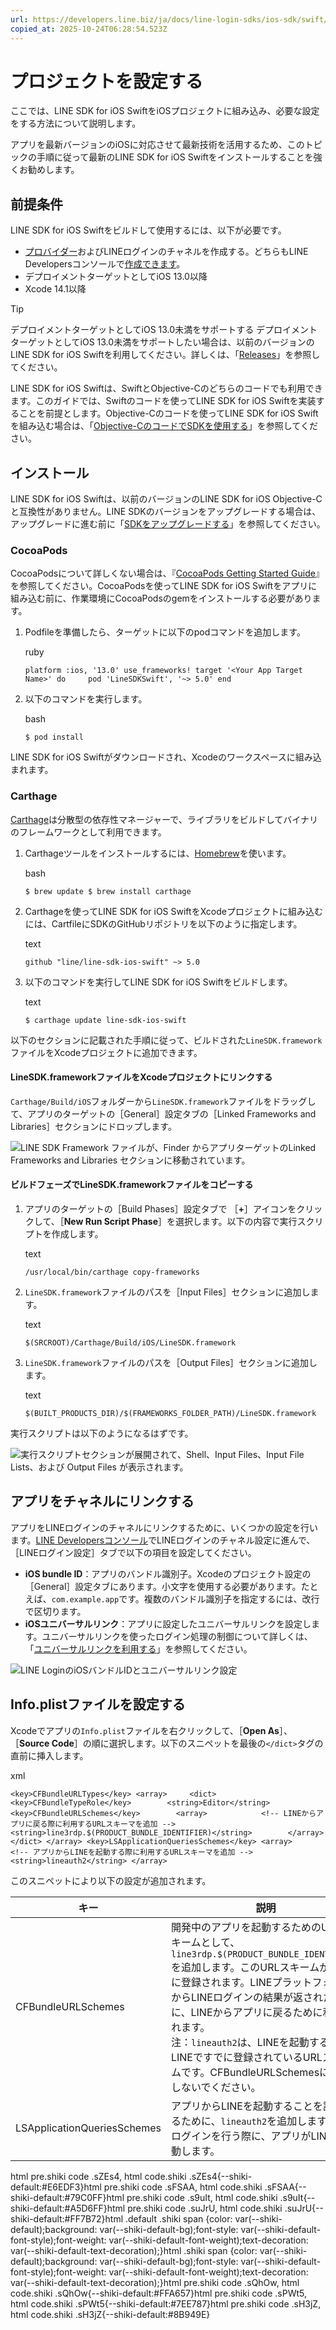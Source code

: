 ```yaml
---
url: https://developers.line.biz/ja/docs/line-login-sdks/ios-sdk/swift/setting-up-project/
copied_at: 2025-10-24T06:28:54.523Z
---
```

# プロジェクトを設定する

ここでは、LINE SDK for iOS SwiftをiOSプロジェクトに組み込み、必要な設定をする方法について説明します。

アプリを最新バージョンのiOSに対応させて最新技術を活用するため、このトピックの手順に従って最新のLINE SDK for iOS Swiftをインストールすることを強くお勧めします。

## 前提条件

LINE SDK for iOS Swiftをビルドして使用するには、以下が必要です。

*   [プロバイダー](https://developers.line.biz/ja/glossary/#provider)およびLINEログインのチャネルを作成する。どちらもLINE Developersコンソールで[作成できます](https://developers.line.biz/console/register/line-login/channel/)。
*   デプロイメントターゲットとしてiOS 13.0以降
*   Xcode 14.1以降

> [!TIP]
> デプロイメントターゲットとしてiOS 13.0未満をサポートする
> デプロイメントターゲットとしてiOS 13.0未満をサポートしたい場合は、以前のバージョンのLINE SDK for iOS Swiftを利用してください。詳しくは、「[Releases](https://github.com/line/line-sdk-ios-swift/releases)」を参照してください。

LINE SDK for iOS Swiftは、SwiftとObjective-Cのどちらのコードでも利用できます。このガイドでは、Swiftのコードを使ってLINE SDK for iOS Swiftを実装することを前提とします。Objective-Cのコードを使ってLINE SDK for iOS Swiftを組み込む場合は、「[Objective-CのコードでSDKを使用する](https://developers.line.biz/ja/docs/line-login-sdks/ios-sdk/swift/using-objc/)」を参照してください。

## インストール

LINE SDK for iOS Swiftは、以前のバージョンのLINE SDK for iOS Objective-Cと互換性がありません。LINE SDKのバージョンをアップグレードする場合は、アップグレードに進む前に「[SDKをアップグレードする](https://developers.line.biz/ja/docs/line-login-sdks/ios-sdk/swift/migration-guide/)」を参照してください。

### CocoaPods

CocoaPodsについて詳しくない場合は、『[CocoaPods Getting Started Guide](https://guides.cocoapods.org/using/getting-started.html)』を参照してください。CocoaPodsを使ってLINE SDK for iOS Swiftをアプリに組み込む前に、作業環境にCocoaPodsのgemをインストールする必要があります。

1.  Podfileを準備したら、ターゲットに以下のpodコマンドを追加します。
    
    ruby
    
    `platform :ios, '13.0' use_frameworks! target '<Your App Target Name>' do     pod 'LineSDKSwift', '~> 5.0' end`
    
2.  以下のコマンドを実行します。
    
    bash
    
    `$ pod install`
    

LINE SDK for iOS Swiftがダウンロードされ、Xcodeのワークスペースに組み込まれます。

### Carthage

[Carthage](https://github.com/Carthage/Carthage)は分散型の依存性マネージャーで、ライブラリをビルドしてバイナリのフレームワークとして利用できます。

1.  Carthageツールをインストールするには、[Homebrew](https://brew.sh/)を使います。
    
    bash
    
    `$ brew update $ brew install carthage`
    
2.  Carthageを使ってLINE SDK for iOS SwiftをXcodeプロジェクトに組み込むには、CartfileにSDKのGitHubリポジトリを以下のように指定します。
    
    text
    
    `github "line/line-sdk-ios-swift" ~> 5.0`
    
3.  以下のコマンドを実行してLINE SDK for iOS Swiftをビルドします。
    
    text
    
    `$ carthage update line-sdk-ios-swift`
    

以下のセクションに記載された手順に従って、ビルドされた`LineSDK.framework`ファイルをXcodeプロジェクトに追加できます。

#### LineSDK.frameworkファイルをXcodeプロジェクトにリンクする

`Carthage/Build/iOS`フォルダーから`LineSDK.framework`ファイルをドラッグして、アプリのターゲットの［General］設定タブの［Linked Frameworks and Libraries］セクションにドロップします。

![LINE SDK Framework ファイルが、Finder からアプリターゲットのLinked Frameworks and Libraries セクションに移動されています。](https://developers.line.biz/media/ios-sdk-swift/install-link.png)

#### ビルドフェーズでLineSDK.frameworkファイルをコピーする

1.  アプリのターゲットの［Build Phases］設定タブで ［**+**］アイコンをクリックして、［**New Run Script Phase**］を選択します。以下の内容で実行スクリプトを作成します。
    
    text
    
    `/usr/local/bin/carthage copy-frameworks`
    
2.  `LineSDK.framework`ファイルのパスを［Input Files］セクションに追加します。
    
    text
    
    `$(SRCROOT)/Carthage/Build/iOS/LineSDK.framework`
    
3.  `LineSDK.framework`ファイルのパスを［Output Files］セクションに追加します。
    
    text
    
    `$(BUILT_PRODUCTS_DIR)/$(FRAMEWORKS_FOLDER_PATH)/LineSDK.framework`
    

実行スクリプトは以下のようになるはずです。

![実行スクリプトセクションが展開されて、Shell、Input Files、Input File Lists、および Output Files が表示されます。](https://developers.line.biz/media/ios-sdk-swift/install-carthage-copy.png)

## アプリをチャネルにリンクする

アプリをLINEログインのチャネルにリンクするために、いくつかの設定を行います。[LINE Developersコンソール](https://developers.line.biz/console/)でLINEログインのチャネル設定に進んで、［LINEログイン設定］タブで以下の項目を設定してください。

*   **iOS bundle ID**：アプリのバンドル識別子。Xcodeのプロジェクト設定の［General］設定タブにあります。小文字を使用する必要があります。たとえば、`com.example.app`です。複数のバンドル識別子を指定するには、改行で区切ります。
*   **iOSユニバーサルリンク**：アプリに設定したユニバーサルリンクを設定します。ユニバーサルリンクを使ったログイン処理の制御について詳しくは、「[ユニバーサルリンクを利用する](https://developers.line.biz/ja/docs/line-login-sdks/ios-sdk/swift/universal-links-support/)」を参照してください。

![LINE LoginのiOSバンドルIDとユニバーサルリンク設定](https://developers.line.biz/media/line-login/integrate-login-ios/ios-app-settings.png)

## Info.plistファイルを設定する

Xcodeでアプリの`Info.plist`ファイルを右クリックして、［**Open As**］、［**Source Code**］の順に選択します。以下のスニペットを最後の`</dict>`タグの直前に挿入します。

xml

`<key>CFBundleURLTypes</key> <array>     <dict>        <key>CFBundleTypeRole</key>        <string>Editor</string>        <key>CFBundleURLSchemes</key>        <array>            <!-- LINEからアプリに戻る際に利用するURLスキーマを追加 -->            <string>line3rdp.$(PRODUCT_BUNDLE_IDENTIFIER)</string>        </array>    </dict> </array> <key>LSApplicationQueriesSchemes</key> <array>     <!-- アプリからLINEを起動する際に利用するURLスキーマを追加 -->    <string>lineauth2</string> </array>`

このスニペットにより以下の設定が追加されます。

| キー | 説明 |
| --- | --- |
| CFBundleURLSchemes | 開発中のアプリを起動するためのURLスキームとして、`line3rdp.$(PRODUCT_BUNDLE_IDENTIFIER)`を追加します。このURLスキームが、iOSに登録されます。LINEプラットフォームからLINEログインの結果が返されたときに、LINEからアプリに戻るために利用されます。<br/>注：`lineauth2`は、LINEを起動するためにLINEですでに登録されているURLスキームです。CFBundleURLSchemesには追加しないでください。 |
| LSApplicationQueriesSchemes | アプリからLINEを起動することを許可するために、`lineauth2`を追加します。LINEログインを行う際に、アプリがLINEを起動します。 |

html pre.shiki code .sZEs4, html code.shiki .sZEs4{--shiki-default:#E6EDF3}html pre.shiki code .sFSAA, html code.shiki .sFSAA{--shiki-default:#79C0FF}html pre.shiki code .s9uIt, html code.shiki .s9uIt{--shiki-default:#A5D6FF}html pre.shiki code .suJrU, html code.shiki .suJrU{--shiki-default:#FF7B72}html .default .shiki span {color: var(--shiki-default);background: var(--shiki-default-bg);font-style: var(--shiki-default-font-style);font-weight: var(--shiki-default-font-weight);text-decoration: var(--shiki-default-text-decoration);}html .shiki span {color: var(--shiki-default);background: var(--shiki-default-bg);font-style: var(--shiki-default-font-style);font-weight: var(--shiki-default-font-weight);text-decoration: var(--shiki-default-text-decoration);}html pre.shiki code .sQhOw, html code.shiki .sQhOw{--shiki-default:#FFA657}html pre.shiki code .sPWt5, html code.shiki .sPWt5{--shiki-default:#7EE787}html pre.shiki code .sH3jZ, html code.shiki .sH3jZ{--shiki-default:#8B949E}